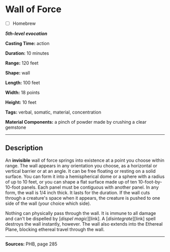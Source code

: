 # Wall of Force

- [ ] Homebrew

***5th-level evocation***

**Casting Time:** action

**Duration:** 10 minutes

**Range:** 120 feet

**Shape:** wall

**Length:** 100 feet

**Width:** 18 points

**Height:** 10 feet

**Tags:** verbal, somatic, material, concentration

**Material Components:** a pinch of powder made by crushing a clear gemstone

---

## Description
An **invisible** wall of force springs into existence at a point you choose within range.
The wall appears in any orientation you choose, as a horizontal or vertical barrier or at an angle.
It can be free floating or resting on a solid surface.
You can form it into a hemispherical dome or a sphere with a radius of up to 10 feet, or you can shape a flat surface made up of ten 10-foot-by-10-foot panels.
Each panel must be contiguous with another panel.
In any form, the wall is 1/4 inch thick.
It lasts for the duration.
If the wall cuts through a creature's space when it appears, the creature is pushed to one side of the wall (your choice which side).

Nothing can physically pass through the wall.
It is immune to all damage and can't be dispelled by [*dispel magic*][link].
A [*disintegrate*][link] spell destroys the wall instantly, however.
The wall also extends into the Ethereal Plane, blocking ethereal travel through the wall.

---

**Sources:** PHB, page 285
